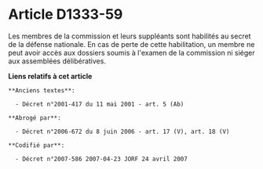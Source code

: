 # Article D1333-59

Les membres de la commission et leurs suppléants sont habilités au secret de la défense nationale. En cas de perte de cette
habilitation, un membre ne peut avoir accès aux dossiers soumis à l'examen de la commission ni siéger aux assemblées
délibératives.

**Liens relatifs à cet article**

	**Anciens textes**:

	  - Décret n°2001-417 du 11 mai 2001 - art. 5 (Ab)

	**Abrogé par**:

	  - Décret n°2006-672 du 8 juin 2006 - art. 17 (V), art. 18 (V)

	**Codifié par**:

	  - Décret n°2007-586 2007-04-23 JORF 24 avril 2007
